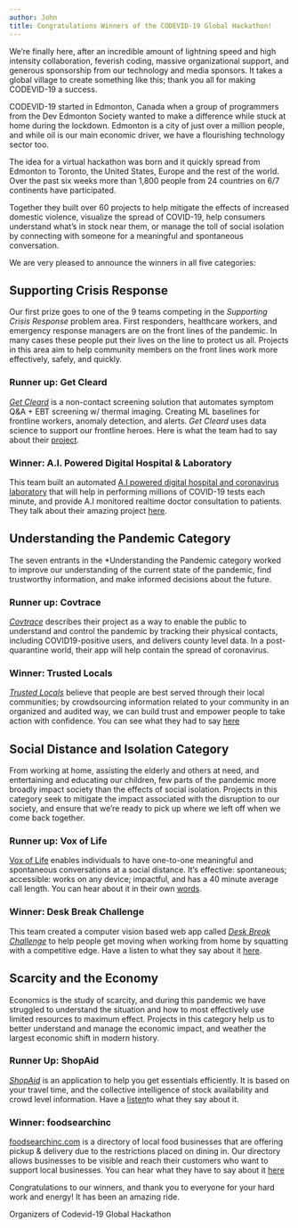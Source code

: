 ```yaml
---
author: John
title: Congratulations Winners of the CODEVID-19 Global Hackathon!
---
```


We’re finally here, after an incredible amount of lightning speed and high intensity collaboration, feverish coding, massive organizational support, and generous sponsorship from our technology and media sponsors.  It takes a global village to create something like this; thank you all for making CODEVID-19 a success. 

CODEVID-19 started in Edmonton, Canada when a group of programmers from the Dev Edmonton Society wanted to make a difference while stuck at home during the lockdown.  Edmonton is a city of just over a million people, and while oil is our main economic driver, we have a flourishing technology sector too.

The idea for a virtual hackathon was born and it quickly spread from Edmonton to Toronto, the United States, Europe and the rest of the world. Over the past six weeks more than 1,800 people from 24 countries on 6/7 continents have participated.

Together they built over 60 projects to help mitigate the effects of increased domestic violence, visualize the spread of COVID-19, help consumers understand what’s in stock near them, or manage the toll of social isolation by connecting with someone for a meaningful and spontaneous conversation.

We are very pleased to announce the winners in all five categories:

## Supporting Crisis Response

Our first prize goes to one of the 9 teams competing in the *Supporting Crisis Response* problem area. First responders, healthcare workers, and emergency response managers are on the front lines of the pandemic. In many cases these people put their lives on the line to protect us all. Projects in this area aim to help community members on the front lines work more effectively, safely, and quickly.

### Runner up: Get Cleard

[*Get Cleard*](https://get.cleard.ai/login) is a non-contact screening solution that automates symptom Q&A + EBT screening w/ thermal imaging. Creating ML baselines for frontline workers, anomaly detection, and alerts. *Get Cleard* uses data science to support our frontline heroes. Here is what the team had to say about their [project](https://www.youtube.com/watch?v=FMuoIDpw1qc).

### Winner: A.I. Powered Digital Hospital & Laboratory

This team built an automated [A.I powered digital hospital and coronavirus laboratory](https://beta.covidcare.cloud) that will help in performing millions of COVID-19 tests each minute, and provide A.I monitored realtime doctor consultation to patients. They talk about their amazing project [here](https://www.youtube.com/watch?v=04KS7yZT4IM).

## Understanding the Pandemic Category

The seven entrants in the *Understanding the Pandemic category worked to improve our understanding of the current state of the pandemic, find trustworthy information, and make informed decisions about the future.

### Runner up: Covtrace

[*Covtrace*](https://www.youtube.com/watch?v=PAdAVtBCzAA&feature=youtu.be ) describes their project as a way to enable the public to understand and control the pandemic by tracking their physical contacts, including COVID19-positive users, and delivers county level data. In a post-quarantine world, their app will help contain the spread of coronavirus.

### Winner: Trusted Locals

[*Trusted Locals*](https://trusted-locals.github.io/) believe that people are best served through their local communities; by crowdsourcing information related to your community in an organized and audited way, we can build trust and empower people to take action with confidence. You can see what they had to say [here](https://youtu.be/9KkgyzO8wIY)

## Social Distance and Isolation Category

From working at home, assisting the elderly and others at need, and entertaining and educating our children, few parts of the pandemic more broadly impact society than the effects of social isolation. Projects in this category seek to mitigate the impact associated with the disruption to our society, and ensure that we’re ready to pick up where we left off when we come back together.

### Runner up: Vox of Life

[Vox of Life](https://voxoflife.com) enables individuals to have one-to-one meaningful and spontaneous conversations at a social distance. It’s effective: spontaneous; accessible: works on any device; impactful, and has a 40 minute average call length. You can hear about it in their own [words](https://youtu.be/yMg1G9mYg88).

### Winner: Desk Break Challenge

This team created a computer vision based web app called [*Desk Break Challenge*](https://www.deskbreakchallenge.com/) to help people get moving when working from home by squatting with a competitive edge. Have a listen to what they say about it [here](https://www.youtube.com/watch?v=nbJWCEtcKss&feature=youtu.be).

## Scarcity and the Economy

Economics is the study of scarcity, and during this pandemic we have struggled to understand the situation and how to most effectively use limited resources to maximum effect. Projects in this category help us to better understand and manage the economic impact, and weather the largest economic shift in modern history.

### Runner Up: ShopAid

[*ShopAid*](https://andreisukharev.github.io/shopaids/) is an application to help you get essentials efficiently. It is based on your travel time, and the collective intelligence of stock availability and crowd level information. Have a [listen](https://youtu.be/6kEYpQHF1nE)to what they say about it.

### Winner: foodsearchinc

[foodsearchinc.com](https://foodsearchinc.com/) is a directory of local food businesses that are offering pickup & delivery due to the restrictions placed on dining in. Our directory allows businesses to be visible and reach their customers who want to support local businesses. You can hear what they have to say about it [here](https://youtu.be/bHwvUGy8dIA)

Congratulations to our winners, and thank you to everyone for your hard work and energy! It has been an amazing ride.

Organizers of Codevid-19 Global Hackathon
